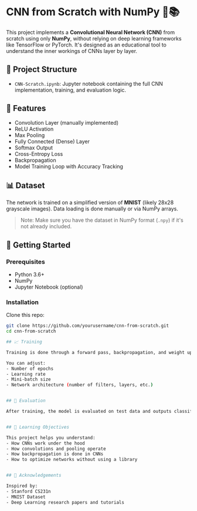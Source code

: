 # CNN from Scratch with NumPy 🧠📚

This project implements a **Convolutional Neural Network (CNN)** from scratch using only **NumPy**, without relying on deep learning frameworks like TensorFlow or PyTorch. It's designed as an educational tool to understand the inner workings of CNNs layer by layer.

## 📁 Project Structure

- `CNN-Scratch.ipynb`: Jupyter notebook containing the full CNN implementation, training, and evaluation logic.

## 🧰 Features

- Convolution Layer (manually implemented)
- ReLU Activation
- Max Pooling
- Fully Connected (Dense) Layer
- Softmax Output
- Cross-Entropy Loss
- Backpropagation
- Model Training Loop with Accuracy Tracking

## 📊 Dataset

The network is trained on a simplified version of **MNIST** (likely 28x28 grayscale images). Data loading is done manually or via NumPy arrays.

> Note: Make sure you have the dataset in NumPy format (`.npy`) if it's not already included.

## 🚀 Getting Started

### Prerequisites

- Python 3.6+
- NumPy
- Jupyter Notebook (optional)

### Installation

Clone this repo:

```bash
git clone https://github.com/yourusername/cnn-from-scratch.git
cd cnn-from-scratch

## 📈 Training

Training is done through a forward pass, backpropagation, and weight updates using gradient descent. Accuracy is tracked during training to monitor learning progress.

You can adjust:
- Number of epochs
- Learning rate
- Mini-batch size
- Network architecture (number of filters, layers, etc.)


## 🧪 Evaluation

After training, the model is evaluated on test data and outputs classification accuracy.


## 🧠 Learning Objectives

This project helps you understand:
- How CNNs work under the hood
- How convolutions and pooling operate
- How backpropagation is done in CNNs
- How to optimize networks without using a library


## 🙌 Acknowledgements

Inspired by:
- Stanford CS231n
- MNIST Dataset
- Deep Learning research papers and tutorials
